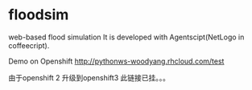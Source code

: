 # floodsim
web-based flood simulation
It is developed with Agentscipt(NetLogo in coffeecript).



Demo on Openshift http://pythonws-woodyang.rhcloud.com/test

由于openshift 2 升级到openshift3 此链接已挂。。。
